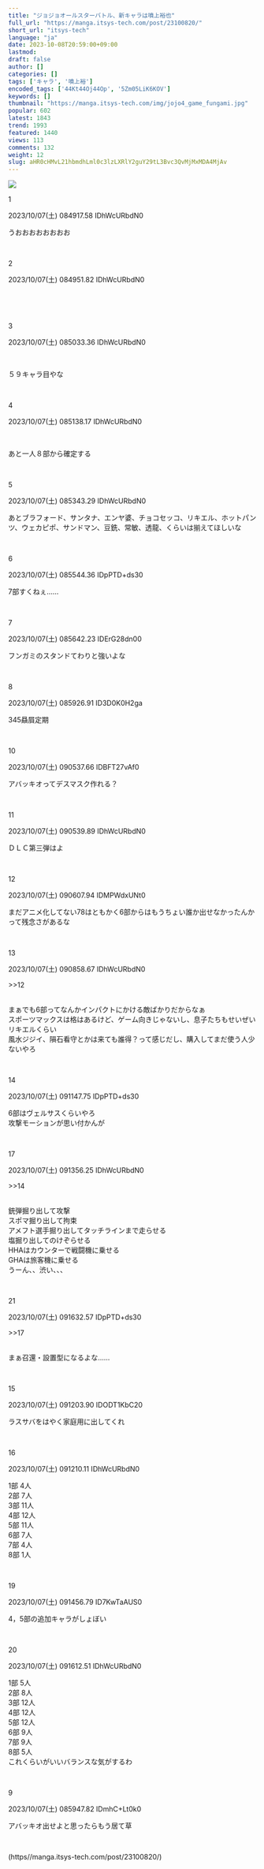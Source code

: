 ```yaml
---
title: "ジョジョオールスターバトル、新キャラは噴上裕也"
full_url: "https://manga.itsys-tech.com/post/23100820/"
short_url: "itsys-tech"
language: "ja"
date: 2023-10-08T20:59:00+09:00
lastmod: 
draft: false
author: []
categories: []
tags: ['キャラ', '噴上裕']
encoded_tags: ['44Kt44Oj44Op', '5Zm05LiK6KOV']
keywords: []
thumbnail: "https://manga.itsys-tech.com/img/jojo4_game_fungami.jpg"
popular: 602
latest: 1843
trend: 1993
featured: 1440
views: 113
comments: 132
weight: 12
slug: aHR0cHMvL21hbmdhLml0c3lzLXRlY2guY29tL3Bvc3QvMjMxMDA4MjAv
---
```


![](https://manga.itsys-tech.com/img/jojo4_game_fungami.jpg)

<div><p class='t_h'>1 <p>2023/10/07(土) 084917.58 IDhWcURbdN0</p></p><p class='t_b'>うおおおおおおおお</p><br><p class='t_h'>2 <p>2023/10/07(土) 084951.82 IDhWcURbdN0</p></p><blockquote class='imgur-embed-pub'></blockquote><br><blockquote class='imgur-embed-pub'></blockquote><br><p class='t_h'>3 <p>2023/10/07(土) 085033.36 IDhWcURbdN0</p></p><br><blockquote class='imgur-embed-pub'></blockquote><p>５９キャラ目やな</p><br><p class='t_h'>4 <p>2023/10/07(土) 085138.17 IDhWcURbdN0</p></p><br><blockquote class='imgur-embed-pub'></blockquote><p>あと一人８部から確定する</p><br><p class='t_h'>5 <p>2023/10/07(土) 085343.29 IDhWcURbdN0</p></p><p class='t_b'>あとブラフォード、サンタナ、エンヤ婆、チョコセッコ、リキエル、ホットパンツ、ウェカピポ、サンドマン、豆銑、常敏、透龍、くらいは揃えてほしいな</p><br><p class='t_h'>6 <p>2023/10/07(土) 085544.36 IDpPTD+ds30</p></p><p class='t_b'>7部すくねぇ……</p><br><p class='t_h'>7 <p>2023/10/07(土) 085642.23 IDErG28dn00</p></p><p class='t_b'>フンガミのスタンドてわりと強いよな</p><br><p class='t_h'>8 <p>2023/10/07(土) 085926.91 ID3D0K0H2ga</p></p><p class='t_b'>345贔屓定期</p><br><p class='t_h'>10 <p>2023/10/07(土) 090537.66 IDBFT27vAf0</p></p><p class='t_b'>アバッキオってデスマスク作れる？</p><br><p class='t_h'>11 <p>2023/10/07(土) 090539.89 IDhWcURbdN0</p></p><p class='t_b'>ＤＬＣ第三弾はよ</p><br><p class='t_h'>12 <p>2023/10/07(土) 090607.94 IDMPWdxUNt0</p></p><p class='t_b'>まだアニメ化してない78はともかく6部からはもうちょい誰か出せなかったんかって残念さがあるな</p><br><p class='t_h t_i'>13 <p>2023/10/07(土) 090858.67 IDhWcURbdN0</p></p><p class='t_b t_i'><p class='anchor'>>>12</p><br>まぁでも6部ってなんかインパクトにかける敵ばかりだからなぁ<br>スポーツマックスは格はあるけど、ゲーム向きじゃないし、息子たちもせいぜいリキエルくらい<br>風水ジジイ、隕石看守とかは来ても誰得？って感じだし、購入してまだ使う人少ないやろ</p><br><p class='t_h'>14 <p>2023/10/07(土) 091147.75 IDpPTD+ds30</p></p><p class='t_b'>6部はヴェルサスくらいやろ<br>攻撃モーションが思い付かんが</p><br><p class='t_h t_i'>17 <p>2023/10/07(土) 091356.25 IDhWcURbdN0</p></p><p class='t_b t_i'><p class='anchor'>>>14</p><br>銃弾掘り出して攻撃<br>スポマ掘り出して拘束<br>アメフト選手掘り出してタッチラインまで走らせる<br>塩掘り出してのけぞらせる<br>HHAはカウンターで戦闘機に乗せる<br>GHAは旅客機に乗せる<br>うーん、、渋い、、、</p><br><p class='t_h t_i'>21 <p>2023/10/07(土) 091632.57 IDpPTD+ds30</p></p><p class='t_b t_i'><p class='anchor'>>>17</p><br>まぁ召還・設置型になるよな……</p><br><p class='t_h'>15 <p>2023/10/07(土) 091203.90 IDODT1KbC20</p></p><p class='t_b'>ラスサバをはやく家庭用に出してくれ</p><br><p class='t_h'>16 <p>2023/10/07(土) 091210.11 IDhWcURbdN0</p></p><p class='t_b'>1部 4人<br>2部 7人<br>3部 11人<br>4部 12人<br>5部 11人<br>6部 7人<br>7部 4人<br>8部 1人</p><br><p class='t_h'>19 <p>2023/10/07(土) 091456.79 ID7KwTaAUS0</p></p><p class='t_b'>4，5部の追加キャラがしょぼい</p><br><p class='t_h'>20 <p>2023/10/07(土) 091612.51 IDhWcURbdN0</p></p><p class='t_b'>1部 5人<br>2部 8人<br>3部 12人<br>4部 12人<br>5部 12人<br>6部 9人<br>7部 9人<br>8部 5人<br>これくらいがいいバランスな気がするわ</p><br><p class='t_h'>9 <p>2023/10/07(土) 085947.82 IDmhC+Lt0k0</p></p><p class='t_b'>アバッキオ出せよと思ったらもう居て草</p><br></div>

(https//manga.itsys-tech.com/post/23100820/)
